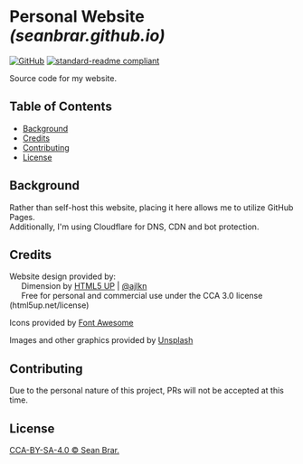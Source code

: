 # Personal Website _(seanbrar.github.io)_

[![GitHub](https://img.shields.io/github/license/seanbrar/seanbrar.github.io)](LICENSE)
[![standard-readme compliant](https://img.shields.io/badge/readme%20style-standard-brightgreen.svg?style=flat-square)](https://github.com/RichardLitt/standard-readme)

Source code for my website.

## Table of Contents

- [Background](#background)
- [Credits](#credits)
- [Contributing](#contributing)
- [License](#license)

## Background

Rather than self-host this website, placing it here allows me to utilize GitHub Pages.\
Additionally, I'm using Cloudflare for DNS, CDN and bot protection.

## Credits

Website design provided by:\
&ensp;&ensp;&ensp;Dimension by [HTML5 UP](html5up.net) | [@ajlkn](https://twitter.com/ajlkn)\
&ensp;&ensp;&ensp;Free for personal and commercial use under the CCA 3.0 license (html5up.net/license)

Icons provided by [Font Awesome](fontawesome.io)

Images and other graphics provided by [Unsplash](unsplash.com)

## Contributing

Due to the personal nature of this project, PRs will not be accepted at this time.

## License

[CCA-BY-SA-4.0 © Sean Brar.](LICENSE)